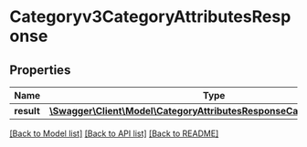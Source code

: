 # Categoryv3CategoryAttributesResponse

## Properties
Name | Type | Description | Notes
------------ | ------------- | ------------- | -------------
**result** | [**\Swagger\Client\Model\CategoryAttributesResponseCategoryAttributes[]**](CategoryAttributesResponseCategoryAttributes.md) |  | [optional] 

[[Back to Model list]](../README.md#documentation-for-models) [[Back to API list]](../README.md#documentation-for-api-endpoints) [[Back to README]](../README.md)


